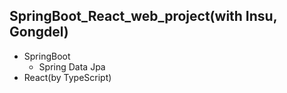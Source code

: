 SpringBoot_React_web_project(with Insu, Gongdel)
---
+ SpringBoot
    + Spring Data Jpa
+ React(by TypeScript)
